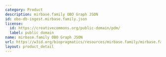 ```yaml
---
category: Product
description: mirbase.family OBO Graph JSON
id: obo-db-ingest.mirbase.family.json
license:
  id: https://creativecommons.org/public-domain/pdm/
  label: public domain
name: mirbase.family OBO Graph JSON
url: https://w3id.org/biopragmatics/resources/mirbase.family/mirbase.family.json
layout: product_detail
---
```

